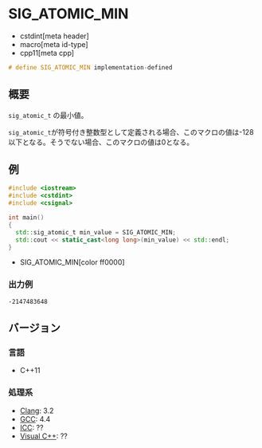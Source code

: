 # SIG_ATOMIC_MIN
* cstdint[meta header]
* macro[meta id-type]
* cpp11[meta cpp]

```cpp
# define SIG_ATOMIC_MIN implementation-defined
```

## 概要
`sig_atomic_t` の最小値。

`sig_atomic_t`が符号付き整数型として定義される場合、このマクロの値は-128以下となる。そうでない場合、このマクロの値は0となる。


## 例
```cpp example
#include <iostream>
#include <cstdint>
#include <csignal>

int main()
{
  std::sig_atomic_t min_value = SIG_ATOMIC_MIN;
  std::cout << static_cast<long long>(min_value) << std::endl;
}
```
* SIG_ATOMIC_MIN[color ff0000]

### 出力例
```
-2147483648
```


## バージョン
### 言語
- C++11

### 処理系
- [Clang](/implementation.md#clang): 3.2
- [GCC](/implementation.md#gcc): 4.4
- [ICC](/implementation.md#icc): ??
- [Visual C++](/implementation.md#visual_cpp): ??

